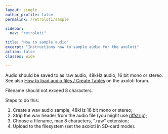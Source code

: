 ```yaml
---
layout: single
author_profile: false
permalink: /retroloti/sample

sidebar:
  nav: "retroloti"

title: "How to sample audio"
excerpt: "Instructions how to sample audio for the axoloti"
action: false
classes: wide

---
```

Audio should be saved to as raw audio, 48kHz audio, 16 bit mono or stereo. See also [How to load audio files / Create Tables](http://community.axoloti.com/t/how-to-load-audio-files-create-tables/537) on the axoloti forum.

Filename should not exceed 8 characters.

Steps to do this:

1. Create a wav audio sample, 48kHz 16 bit mono or stereo;
2. Strip the wav header from the audio file (you might use [riffstrip](https://mark0.net/soft-riffstrip-e.html));
3. Choose a filename, max 8 characters, ".raw" extension;
4. Upload to the filesystem (set the axoloti in SD-card mode).
